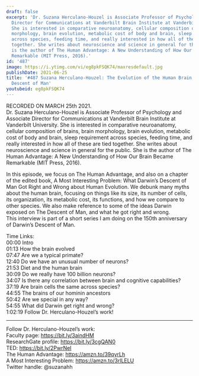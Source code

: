 ```yaml
---
draft: false
excerpt: 'Dr. Suzana Herculano-Houzel is Associate Professor of Psychology and Associate
  Director for Communications at Vanderbilt Brain Institute at Vanderbilt University.
  She is interested in comparative neuroanatomy, cellular composition of brains, brain
  morphology, brain evolution, metabolic cost of body and brain, sleep requirement
  across species, feeding time, and really interested in how all of these are tied
  together. She writes about neuroscience and science in general for the public. She
  is the author of The Human Advantage: A New Understanding of How Our Brain Became
  Remarkable (MIT Press, 2016).'
id: '487'
image: https://i.ytimg.com/vi/eg8pkFSQK74/maxresdefault.jpg
publishDate: 2021-06-25
title: '#487 Suzana Herculano-Houzel: The Evolution of the Human Brain, and Darwin''s
  Descent of Man'
youtubeid: eg8pkFSQK74
---
```

RECORDED ON MARCH 25th 2021.  
Dr. Suzana Herculano-Houzel is Associate Professor of Psychology and Associate Director for Communications at Vanderbilt Brain Institute at Vanderbilt University. She is interested in comparative neuroanatomy, cellular composition of brains, brain morphology, brain evolution, metabolic cost of body and brain, sleep requirement across species, feeding time, and really interested in how all of these are tied together. She writes about neuroscience and science in general for the public. She is the author of The Human Advantage: A New Understanding of How Our Brain Became Remarkable (MIT Press, 2016).

In this episode, we focus on The Human Advantage, and also on a chapter of the edited book, A Most Interesting Problem: What Darwin’s Descent of Man Got Right and Wrong about Human Evolution. We debunk many myths about the human brain, focusing on things like its size, its number of cells, its organization, its metabolic cost, its functions, and how we compare to other species. We also make reference to some of the ideas Darwin exposed on The Descent of Man, and what he got right and wrong.  
This interview is part of a short series I am doing on the 150th anniversary of Darwin’s Descent of Man.

Time Links:  
00:00 Intro  
01:13  How the brain evolved  
07:47  Are we a typical primate?  
12:40  Do we have an unusual number of neurons?  
21:53  Diet and the human brain  
30:09  Do we really have 100 billion neurons?  
34:07  Is there any correlation between brain and cognitive capabilities?  
37:19  Are brain cells the same across species?  
44:55  The brains of our hominin ancestors  
50:42  Are we special in any way?  
54:55  What did Darwin get right and wrong?  
1:02:19  Follow Dr. Herculano-Houzel’s work!

---

Follow Dr. Herculano-Houzel’s work:  
Faculty page: https://bit.ly/3aindHM  
ResearchGate profile: https://bit.ly/3cgQAN0  
TED: https://bit.ly/2PwrNeI  
The Human Advantage: https://amzn.to/39qyrLh  
A Most Interesting Problem: https://amzn.to/3rlLELU  
Twitter handle: @suzanahh
